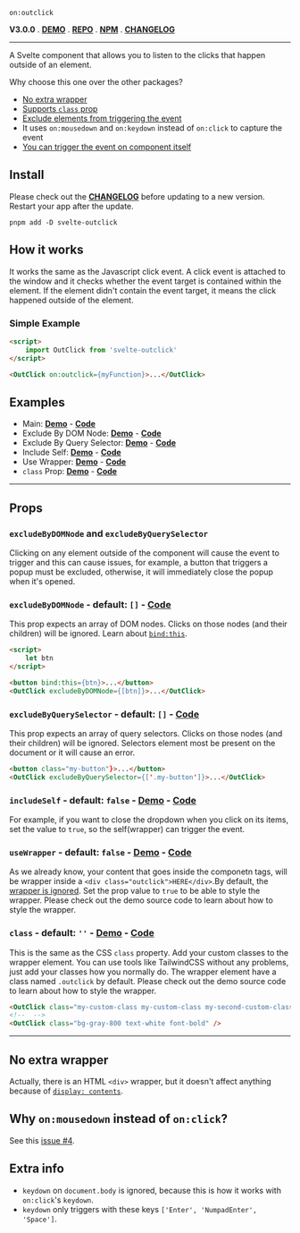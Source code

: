 `on:outclick`

**V3.0.0** . [**DEMO**][demo] . [**REPO**][repo] . [**NPM**][npm] . [**CHANGELOG**][changelog]

---

A Svelte component that allows you to listen to the clicks that happen outside of an element.

Why choose this one over the other packages?
- [No extra wrapper](#no-extra-wrapper)
- [Supports `class` prop](#class---default----demo---code)
- [Exclude elements from triggering the event](#excludebydomnode-and-excludebyqueryselector)
- It uses `on:mousedown` and `on:keydown` instead of `on:click` to capture the event
- [You can trigger the event on component itself](#includeself---default-false---demo---code)

## Install
Please check out the [**CHANGELOG**][changelog] before updating to a new version. Restart your app after the update.
```
pnpm add -D svelte-outclick
```

## How it works
It works the same as the Javascript click event. A click event is attached to the window and it checks whether the event target is contained within the element. If the element didn't contain the event target, it means the click happened outside of the element.

### Simple Example
```HTML
<script>
	import OutClick from 'svelte-outclick'
</script>

<OutClick on:outclick={myFunction}>...</OutClick>
```

## Examples
- Main: [**Demo**][example__main__demo] - [**Code**][example__main__code]
- Exclude By DOM Node: [**Demo**][example__exclude_by_dom_node__demo] - [**Code**][example__exclude_by_dom_node__code]
- Exclude By Query Selector: [**Demo**][example__main__demo] - [**Code**][example__main__code]
- Include Self: [**Demo**][example__include_self__demo] - [**Code**][example__include_self__code]
- Use Wrapper: [**Demo**][example__use_wrapper__demo] - [**Code**][example__use_wrapper__code]
- `class` Prop: [**Demo**][example__class_prop__demo] - [**Code**][example__class_prop__code]

---

## Props

### `excludeByDOMNode` and `excludeByQuerySelector`
Clicking on any element outside of the component will cause the event to trigger and this can cause issues, for example, a button that triggers a popup must be excluded, otherwise, it will immediately close the popup when it's opened.

### `excludeByDOMNode` - default: `[]` - [**Code**][example__exclude_by_dom_node__code]
This prop expects an array of DOM nodes. Clicks on those nodes (and their children) will be ignored. Learn about [`bind:this`](https://svelte.dev/tutorial/bind-this).

```HTML
<script>
	let btn
</script>

<button bind:this={btn}>...</button>
<OutClick excludeByDOMNode={[btn]}>...</OutClick>
```

### `excludeByQuerySelector` - default: `[]` - [**Code**][example__main__code]
This prop expects an array of query selectors. Clicks on those nodes (and their children) will be ignored. Selectors element most be present on the document or it will cause an error.

```HTML
<button class="my-button"}>...</button>
<OutClick excludeByQuerySelector={['.my-button']}>...</OutClick>
```

### `includeSelf` - default: `false` - [**Demo**][example__include_self__demo] - [**Code**][example__include_self__code]
For example, if you want to close the dropdown when you click on its items, set the value to `true`, so the self(wrapper) can trigger the event.

### `useWrapper` - default: `false` - [**Demo**][example__use_wrapper__demo] - [**Code**][example__use_wrapper__code]
As we already know, your content that goes inside the componetn tags, will be wrapper inside a `<div class="outclick">HERE</div>`.By default, the [wrapper is ignored](#no-extra-wrapper). Set the prop value to `true` to be able to style the wrapper. Please check out the demo source code to learn about how to style the wrapper.

### `class` - default: `''` - [**Demo**][example__class_prop__demo] - [**Code**][example__class_prop__code]
This is the same as the CSS `class` property. Add your custom classes to the wrapper element. You can use tools like TailwindCSS without any problems, just add your classes how you normally do. The wrapper element have a class named `.outclick` by default. Please check out the demo source code to learn about how to style the wrapper.

```HTML
<OutClick class="my-custom-class my-custom-class my-second-custom-class" />
<!--  -->
<OutClick class="bg-gray-800 text-white font-bold" />
```

---

## No extra wrapper
Actually, there is an HTML `<div>` wrapper, but it doesn't affect anything because of [`display: contents`](https://caniuse.com/css-display-contents).

## Why `on:mousedown` instead of `on:click`?
See this [issue #4](https://github.com/babakfp/svelte-outclick/issues/4).

## Extra info
- `keydown` on `document.body` is ignored, because this is how it works with `on:click`'s `keydown`.
- `keydown` only triggers with these keys `['Enter', 'NumpadEnter', 'Space']`.

[repo]: https://github.com/babakfp/svelte-outclick
[demo]: https://svelte-outclick.vercel.app
[npm]: https://www.npmjs.com/package/svelte-outclick
[changelog]: CHANGELOG.md

[example__main__demo]: https://svelte-outclick.vercel.app
[example__main__code]: https://github.com/babakfp/svelte-outclick-demo/blob/main/src/routes/index.svelte

[example__include_self__demo]: https://svelte-outclick.vercel.app/include-self
[example__include_self__code]: https://github.com/babakfp/svelte-outclick-demo/blob/main/src/routes/include-self.svelte

[example__exclude_by_dom_node__demo]: https://svelte-outclick.vercel.app/exclude-by-dom-node
[example__exclude_by_dom_node__code]: https://github.com/babakfp/svelte-outclick-demo/blob/main/src/routes/exclude-by-dom-node.svelte

[example__use_wrapper__demo]: https://svelte-outclick.vercel.app/use-wrapper
[example__use_wrapper__code]: https://github.com/babakfp/svelte-outclick-demo/blob/main/src/routes/use-wrapper.svelte

[example__class_prop__demo]: https://svelte-outclick.vercel.app/class-prop
[example__class_prop__code]: https://github.com/babakfp/svelte-outclick-demo/blob/main/src/routes/class-prop.svelte
